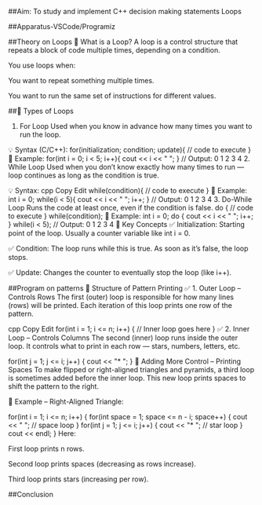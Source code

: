 ##Aim: To study and implement C++ decision making statements Loops

##Apparatus-VSCode/Programiz

##Theory on Loops
📌 What is a Loop?
A loop is a control structure that repeats a block of code multiple times, depending on a condition.

You use loops when:

You want to repeat something multiple times.

You want to run the same set of instructions for different values.

##🔄 Types of Loops
1. For Loop
Used when you know in advance how many times you want to run the loop.

💡 Syntax (C/C++):
for(initialization; condition; update){
    // code to execute
}
🔹 Example:
for(int i = 0; i < 5; i++){
    cout << i << " ";
}
// Output: 0 1 2 3 4
2. While Loop
Used when you don’t know exactly how many times to run — loop continues as long as the condition is true.

💡 Syntax:
cpp
Copy
Edit
while(condition){
    // code to execute
}
🔹 Example:
int i = 0;
while(i < 5){
    cout << i << " ";
    i++;
}
// Output: 0 1 2 3 4
3. Do-While Loop
Runs the code at least once, even if the condition is false.
do {
    // code to execute
} while(condition);
🔹 Example:
int i = 0;
do {
    cout << i << " ";
    i++;
} while(i < 5);
// Output: 0 1 2 3 4
🧠 Key Concepts
✅ Initialization:
Starting point of the loop. Usually a counter variable like int i = 0.

✅ Condition:
The loop runs while this is true. As soon as it’s false, the loop stops.

✅ Update:
Changes the counter to eventually stop the loop (like i++).

##Program on patterns
🔁 Structure of Pattern Printing
✅ 1. Outer Loop – Controls Rows
The first (outer) loop is responsible for how many lines (rows) will be printed. Each iteration of this loop prints one row of the pattern.

cpp
Copy
Edit
for(int i = 1; i <= n; i++) {
    // Inner loop goes here
}
✅ 2. Inner Loop – Controls Columns
The second (inner) loop runs inside the outer loop. It controls what to print in each row — stars, numbers, letters, etc.

for(int j = 1; j <= i; j++) {
    cout << "* ";
}
🔄 Adding More Control – Printing Spaces
To make flipped or right-aligned triangles and pyramids, a third loop is sometimes added before the inner loop. This new loop prints spaces to shift the pattern to the right.

🧱 Example – Right-Aligned Triangle:

for(int i = 1; i <= n; i++) {
    for(int space = 1; space <= n - i; space++) {
        cout << " "; // space loop
    }
    for(int j = 1; j <= i; j++) {
        cout << "* "; // star loop
    }
    cout << endl;
}
Here:

First loop prints n rows.

Second loop prints spaces (decreasing as rows increase).

Third loop prints stars (increasing per row).



##Conclusion



